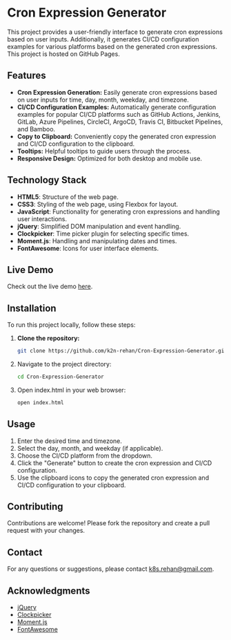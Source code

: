 # Cron Expression Generator

This project provides a user-friendly interface to generate cron expressions based on user inputs. Additionally, it generates CI/CD configuration examples for various platforms based on the generated cron expressions. This project is hosted on GitHub Pages.

## Features

- **Cron Expression Generation:** Easily generate cron expressions based on user inputs for time, day, month, weekday, and timezone.
- **CI/CD Configuration Examples:** Automatically generate configuration examples for popular CI/CD platforms such as GitHub Actions, Jenkins, GitLab, Azure Pipelines, CircleCI, ArgoCD, Travis CI, Bitbucket Pipelines, and Bamboo.
- **Copy to Clipboard:** Conveniently copy the generated cron expression and CI/CD configuration to the clipboard.
- **Tooltips:** Helpful tooltips to guide users through the process.
- **Responsive Design:** Optimized for both desktop and mobile use.

## Technology Stack

- **HTML5**: Structure of the web page.
- **CSS3**: Styling of the web page, using Flexbox for layout.
- **JavaScript**: Functionality for generating cron expressions and handling user interactions.
- **jQuery**: Simplified DOM manipulation and event handling.
- **Clockpicker**: Time picker plugin for selecting specific times.
- **Moment.js**: Handling and manipulating dates and times.
- **FontAwesome**: Icons for user interface elements.

## Live Demo

Check out the live demo [here](https://k2n-rehan.github.io/Cron-Expression-Generator/).

## Installation

To run this project locally, follow these steps:

1. **Clone the repository:**
   ```bash
   git clone https://github.com/k2n-rehan/Cron-Expression-Generator.git
   
2. Navigate to the project directory:
   ```bash
   cd Cron-Expression-Generator

4. Open index.html in your web browser:
   ```bash
   open index.html
   
## Usage
1. Enter the desired time and timezone.
2. Select the day, month, and weekday (if applicable).
3. Choose the CI/CD platform from the dropdown.
4. Click the "Generate" button to create the cron expression and CI/CD configuration.
5. Use the clipboard icons to copy the generated cron expression and CI/CD configuration to your clipboard.
   
## Contributing
Contributions are welcome! Please fork the repository and create a pull request with your changes.

## Contact
For any questions or suggestions, please contact k8s.rehan@gmail.com.

## Acknowledgments

- [jQuery](https://jquery.com/)
- [Clockpicker](https://weareoutman.github.io/clockpicker/)
- [Moment.js](https://momentjs.com/)
- [FontAwesome](https://fontawesome.com/)